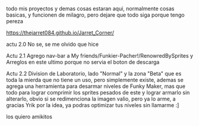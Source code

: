 todo mis proyectos y demas cosas estaran aqui, normalmente cosas basicas, y funcionen de milagro, pero dejare que todo siga porque tengo pereza

https://thejarret084.github.io/Jarret_Corner/

actu 2.0 No se, se me olvido que hice

Actu 2.1 Agrego nav-bar a My friends/Funkier-Pacher!/RenowredBySprites y Arreglos en este ultimo porque no servia el boton de descarga

Actu 2.2 Division de Laboratorio, lado "Normal" y la zona "Beta" que es toda la mierda que no tiene un uso, pero simplemente existe, ademas se agrega una herramienta para desarmar niveles de Funky Maker, mas que todo para lograr comprimir los sprites pesados de este y lograr armarlo sin alterarlo, obvio si se redimenciona la imagen valio, pero ya lo arme, a gracias Yrik por la idea, ya podras optimizar tus niveles sin llamarme :] 

los quiero amikitos